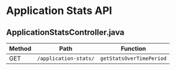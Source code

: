 # Application Stats API

## ApplicationStatsController.java

| Method | Path | Function |
|--------|------|----------|
| GET | `/application-stats/` | `getStatsOverTimePeriod` |